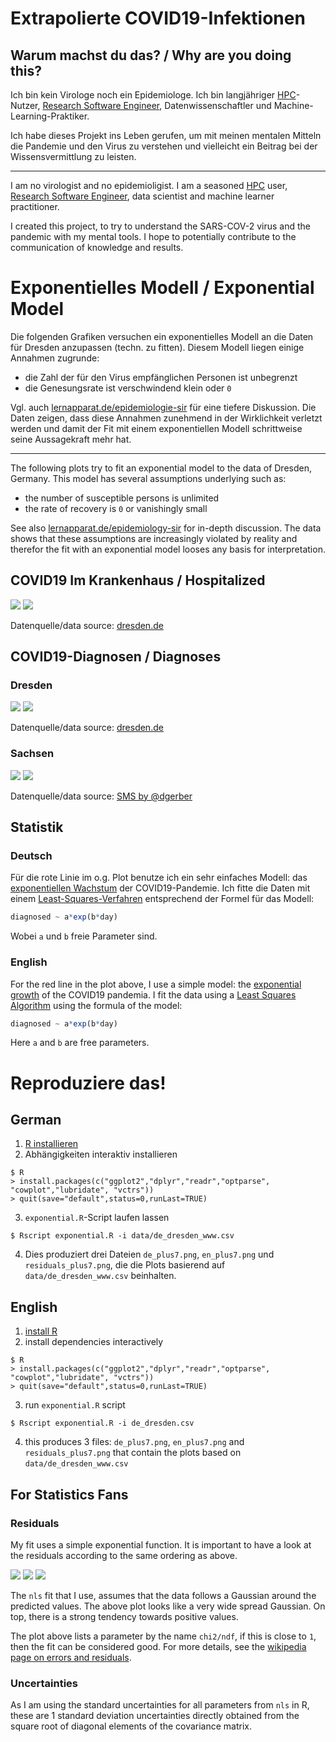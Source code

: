 # Extrapolierte COVID19-Infektionen

## Warum machst du das? / Why are you doing this?

Ich bin kein Virologe noch ein Epidemiologe. Ich bin langjähriger [HPC](https://de.wikipedia.org/wiki/Supercomputer)-Nutzer, [Research Software Engineer](https://en.wikipedia.org/wiki/Research_software_engineering), Datenwissenschaftler und Machine-Learning-Praktiker.

Ich habe dieses Projekt ins Leben gerufen, um mit meinen mentalen Mitteln die Pandemie und den Virus zu verstehen und vielleicht ein Beitrag bei der Wissensvermittlung zu leisten.

---

I am no virologist and no epidemioligist. I am a seasoned [HPC](https://en.wikipedia.org/wiki/Supercomputer) user, [Research Software Engineer](https://en.wikipedia.org/wiki/Research_software_engineering), data scientist and machine learner practitioner. 

I created this project, to try to understand the SARS-COV-2 virus and the pandemic with my mental tools. I hope to potentially contribute to the communication of knowledge and results.

# Exponentielles Modell / Exponential Model

Die folgenden Grafiken versuchen ein exponentielles Modell an die Daten für Dresden anzupassen (techn. zu fitten). Diesem Modell liegen einige Annahmen zugrunde:

- die Zahl der für den Virus empfänglichen Personen ist unbegrenzt
- die Genesungsrate ist verschwindend klein oder `0`

Vgl. auch [lernapparat.de/epidemiologie-sir](http://lernapparat.de/epidemiologie-sir/) für eine tiefere Diskussion. Die Daten zeigen, dass diese Annahmen zunehmend in der Wirklichkeit verletzt werden und damit der Fit mit einem exponentiellen Modell schrittweise seine Aussagekraft mehr hat.

---

The following plots try to fit an exponential model to the data of Dresden, Germany. This model has several assumptions underlying such as:

- the number of susceptible persons is unlimited
- the rate of recovery is `0` or vanishingly small

See also [lernapparat.de/epidemiology-sir](http://lernapparat.de/epidemiology-sir/) for in-depth discussion. The data shows that these assumptions are increasingly violated by reality and therefor the fit with an exponential model looses any basis for interpretation.


## COVID19 Im Krankenhaus / Hospitalized

![](de_de_dresden_www_hospitalized.png)
![](en_de_dresden_www_hospitalized.png)

Datenquelle/data source: [dresden.de](https://www.dresden.de/de/leben/gesundheit/hygiene/infektionsschutz/corona.php)


## COVID19-Diagnosen / Diagnoses

### Dresden

![](de_de_dresden_www_diagnosed.png)
![](en_de_dresden_www_diagnosed.png)

Datenquelle/data source: [dresden.de](https://www.dresden.de/de/leben/gesundheit/hygiene/infektionsschutz/corona.php)


### Sachsen

![](de_de_sachsen_sms_diagnosed.png)
![](en_de_sachsen_sms_diagnosed.png)

Datenquelle/data source: [SMS by @dgerber](https://danielgerber.eu/2020/03/22/corona-zahlen-in-sachsen/)



## Statistik

### Deutsch

Für die rote Linie im o.g. Plot benutze ich ein sehr einfaches Modell: das [exponentiellen Wachstum](https://de.wikipedia.org/wiki/Exponentielles_Wachstum) der COVID19-Pandemie. Ich fitte die Daten mit einem [Least-Squares-Verfahren](https://de.wikipedia.org/wiki/Methode_der_kleinsten_Quadrate) entsprechend der Formel für das Modell:

``` r
diagnosed ~ a*exp(b*day)
```

Wobei `a` und `b` freie Parameter sind.

### English

For the red line in the plot above, I use a simple model: the [exponential growth](https://en.wikipedia.org/wiki/Exponential_growth) of the COVID19 pandemia. I fit the data using a [Least Squares Algorithm](https://en.wikipedia.org/wiki/Least_squares) using the formula of the model:

``` r
diagnosed ~ a*exp(b*day)
```

Here `a` and `b` are free parameters.

# Reproduziere das!

## German

1. [R installieren](https://www.r-project.org)
2. Abhängigkeiten interaktiv installieren

``` shell
$ R
> install.packages(c("ggplot2","dplyr","readr","optparse", "cowplot","lubridate", "vctrs"))
> quit(save="default",status=0,runLast=TRUE)
```

3. `exponential.R`-Script laufen lassen

``` shell
$ Rscript exponential.R -i data/de_dresden_www.csv
```

4. Dies produziert drei Dateien `de_plus7.png`, `en_plus7.png` und `residuals_plus7.png`, die die Plots basierend auf `data/de_dresden_www.csv` beinhalten.

## English

1. [install R](https://www.r-project.org)
2. install dependencies interactively

``` shell
$ R
> install.packages(c("ggplot2","dplyr","readr","optparse", "cowplot","lubridate", "vctrs"))
> quit(save="default",status=0,runLast=TRUE)
```

3. run `exponential.R` script

``` shell
$ Rscript exponential.R -i de_dresden.csv
```

4. this produces 3 files: `de_plus7.png`, `en_plus7.png` and `residuals_plus7.png` that contain the plots based on `data/de_dresden_www.csv`

## For Statistics Fans

### Residuals

My fit uses a simple exponential function. It is important to have a look at the residuals according to the same ordering as above.

![](residuals_de_dresden_www_hospitalized.png)
![](residuals_de_dresden_www_diagnosed.png)
![](residuals_de_sachsen_sms_diagnosed.png)

The `nls` fit that I use, assumes that the data follows a Gaussian around the predicted values. The above plot looks like a very wide spread Gaussian. On top, there is a strong tendency towards positive values.

The plot above lists a parameter by the name `chi2/ndf`, if this is close to `1`, then the fit can be considered good. For more details, see the [wikipedia page on errors and residuals](https://en.wikipedia.org/wiki/Errors_and_residuals).

### Uncertainties

As I am using the standard uncertainties for all parameters from `nls` in R, these are 1 standard deviation uncertainties directly obtained from the square root of diagonal elements of the covariance matrix.

